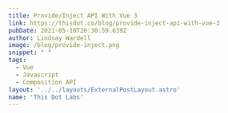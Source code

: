 ```yaml
---
title: Provide/Inject API With Vue 3
link: https://thisdot.co/blog/provide-inject-api-with-vue-3
pubDate: 2021-05-10T20:30:59.639Z
author: Lindsay Wardell
image: /blog/provide-inject.png
snippet: " "
tags:
  - Vue
  - Javascript
  - Composition API
layout: '../../layouts/ExternalPostLayout.astro'
name: 'This Dot Labs'
---
```

